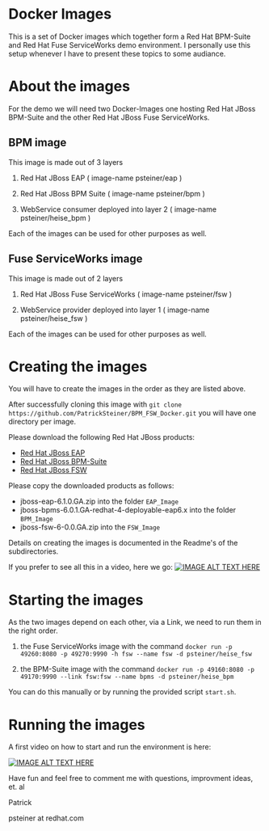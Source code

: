 Docker Images
============

This is a set of Docker images which together form a Red Hat BPM-Suite and Red Hat Fuse ServiceWorks demo environment.
I personally use this setup whenever I have to present these topics to some audiance.

About the images
================
For the demo we will need two Docker-Images one hosting Red Hat JBoss BPM-Suite and the other Red Hat JBoss Fuse ServiceWorks.

BPM image
---------
This image is made out of 3 layers

   1. Red Hat JBoss EAP ( image-name psteiner/eap )

   2. Red Hat JBoss BPM Suite ( image-name psteiner/bpm )

   3. WebService consumer deployed into layer 2 ( image-name psteiner/heise_bpm )


Each of the images can be used for other purposes as well.

Fuse ServiceWorks image
-----------------------
This image is made out of 2 layers

   1. Red Hat JBoss Fuse ServiceWorks ( image-name psteiner/fsw )

   2. WebService provider deployed into layer 1 ( image-name psteiner/heise_fsw )


Each of the images can be used for other purposes as well.

Creating the images
===================
You will have to create the images in the order as they are listed above.

After successfully cloning this image with `git clone https://github.com/PatrickSteiner/BPM_FSW_Docker.git` you will have one directory per image.

Please download the following Red Hat JBoss products:
* [Red Hat JBoss EAP](http://www.jboss.org/download-manager/file/jboss-eap-6.1.0.GA.zip)
* [Red Hat JBoss BPM-Suite](https://access.redhat.com/jbossnetwork/restricted/softwareDownload.html?softwareId=28913)
* [Red Hat JBoss FSW](http://www.jboss.org/download-manager/file/jboss-fsw-6.0.0.GA.zip)

Please copy the downloaded products as follows:
* jboss-eap-6.1.0.GA.zip into the folder `EAP_Image`
* jboss-bpms-6.0.1.GA-redhat-4-deployable-eap6.x into the folder `BPM_Image`
* jboss-fsw-6-0.0.GA.zip into the `FSW_Image`

Details on creating the images is documented in the Readme's of the subdirectories.

If you prefer to see all this in a video, here we go:
[![IMAGE ALT TEXT HERE](http://img.youtube.com/vi/9aKRDL1sWuM/0.jpg)](https://www.youtube.com/watch?v=9aKRDL1sWuM)

Starting the images
==================

As the two images depend on each other, via a Link, we need to run them in the right order.

   1. the Fuse ServiceWorks image  with the command `docker run -p 49260:8080 -p 49270:9990 -h fsw --name fsw -d psteiner/heise_fsw`

   2. the BPM-Suite image  with the command `docker run -p 49160:8080 -p 49170:9990 --link fsw:fsw --name bpms -d psteiner/heise_bpm`


You can do this manually or by running the provided script `start.sh`.

Running the images
==================

A first video on how to start and run the environment is here:


[![IMAGE ALT TEXT HERE](http://img.youtube.com/vi/aB8e0gcXkUw/0.jpg)](https://www.youtube.com/watch?v=aB8e0gcXkUw)

Have fun and feel free to comment me with questions, improvment ideas, et. al

Patrick

psteiner at redhat.com
